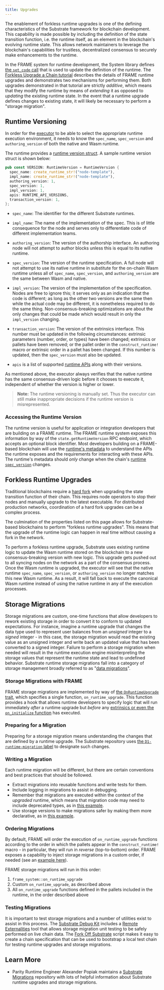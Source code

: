 ```yaml
---
title: Upgrades
---
```


The enablement of forkless runtime upgrades is one of the defining characteristics of the Substrate
framework for blockchain development. This capability is made possible by including the definition
of the state transition function, i.e. the runtime itself, as an element in the blockchain's
evolving runtime state. This allows network maintainers to leverage the blockchain's capabilities
for trustless, decentralized consensus to securely make enhancements to the runtime.

In the FRAME system for runtime development, the System library defines
[the `set_code` call](https://substrate.dev/rustdocs/v3.0.0/frame_system/pallet/enum.Call.html#variant.set_code)
that is used to update the definition of the runtime. The
[Forkless Upgrade a Chain tutorial](../../tutorials/forkless-upgrade/scheduled-upgrade) describes the details
of FRAME runtime upgrades and demonstrates two mechanisms for performing them. Both upgrades
demonstrated in that tutorial are strictly _additive_, which means that they modify the runtime by
means of _extending_ it as opposed to _updating_ the existing runtime state. In the event that a
runtime upgrade defines changes to existing state, it will likely be necessary to perform a "storage
migration".

## Runtime Versioning

In order for the [executor](../advanced/executor) to be able to select the appropriate runtime
execution environment, it needs to know the `spec_name`, `spec_version` and `authoring_version` of
both the native and Wasm runtime.

The runtime provides a
[runtime version struct](https://substrate.dev/rustdocs/v3.0.0/sp_version/struct.RuntimeVersion.html).
A sample runtime version struct is shown below:

```rust
pub const VERSION: RuntimeVersion = RuntimeVersion {
  spec_name: create_runtime_str!("node-template"),
  impl_name: create_runtime_str!("node-template"),
  authoring_version: 1,
  spec_version: 1,
  impl_version: 1,
  apis: RUNTIME_API_VERSIONS,
  transaction_version: 1,
};
```

- `spec_name`: The identifier for the different Substrate runtimes.

- `impl_name`: The name of the implementation of the spec. This is of little consequence for the
  node and serves only to differentiate code of different implementation teams.

- `authoring_version`: The version of the authorship interface. An authoring node will not attempt
  to author blocks unless this is equal to its native runtime.

- `spec_version`: The version of the runtime specification. A full node will not attempt to use its
  native runtime in substitute for the on-chain Wasm runtime unless all of `spec_name`,
  `spec_version`, and `authoring_version` are the same between Wasm and native.

- `impl_version`: The version of the implementation of the specification. Nodes are free to ignore
  this; it serves only as an indication that the code is different; as long as the other two
  versions are the same then while the actual code may be different, it is nonetheless required to
  do the same thing. Non-consensus-breaking optimizations are about the only changes that could be
  made which would result in only the `impl_version` changing.

- `transaction_version`: The version of the extrinsics interface. This number must be updated in the
  following circumstances: extrinsic parameters (number, order, or types) have been changed;
  extrinsics or pallets have been removed; or the pallet order in the `construct_runtime!` macro
  _or_ extrinsic order in a pallet has been changed. If this number is updated, then the
  `spec_version` must also be updated.

- `apis` is a list of supported
  [runtime APIs](https://substrate.dev/rustdocs/v3.0.0/sp_api/macro.impl_runtime_apis.html) along
  with their versions.

As mentioned above, the executor always verifies that the native runtime has the same
consensus-driven logic before it chooses to execute it, independent of whether the version is higher
or lower.

> **Note:** The runtime versioning is manually set. Thus the executor can still make inappropriate
> decisions if the runtime version is misrepresented.

### Accessing the Runtime Version

The runtime version is useful for application or integration developers that are building on a FRAME
runtime. The FRAME runtime system exposes this information by way of the `state.getRuntimeVersion`
RPC endpoint, which accepts an optional block identifier. Most developers building on a FRAME-based
blockchain will use the [runtime's metadata](metadata) to understand the APIs the runtime exposes
and the requirements for interacting with these APIs. The runtime's metadata should _only_ change
when the chain's
[runtime `spec_version`](https://substrate.dev/rustdocs/v3.0.0/sp_version/struct.RuntimeVersion.html#structfield.spec_version)
changes.

## Forkless Runtime Upgrades

Traditional blockchains require a [hard fork](<https://en.wikipedia.org/wiki/Fork_(blockchain)>)
when upgrading the state transition function of their chain. This requires node operators to stop
their nodes and manually upgrade to the latest executable. For distributed production networks,
coordination of a hard fork upgrades can be a complex process.

The culmination of the properties listed on this page allows for Substrate-based blockchains to
perform "forkless runtime upgrades". This means that the upgrade of the runtime logic can happen in
real time without causing a fork in the network.

To perform a forkless runtime upgrade, Substrate uses existing runtime logic to update the Wasm
runtime stored on the blockchain to a new consensus-breaking version with new logic. This upgrade
gets pushed out to all syncing nodes on the network as a part of the consensus process. Once the
Wasm runtime is upgraded, the executor will see that the native runtime `spec_name`, `spec_version`,
or `authoring_version` no longer matches this new Wasm runtime. As a result, it will fall back to
execute the canonical Wasm runtime instead of using the native runtime in any of the execution
processes.

## Storage Migrations

Storage migrations are custom, one-time functions that allow developers to rework existing storage
in order to convert it to conform to updated expectations. For instance, imagine a runtime upgrade
that changes the data type used to represent user balances from an _unsigned_ integer to a _signed_
integer - in this case, the storage migration would read the existing value as an unsigned integer
and write back an updated value that has been converted to a signed integer. Failure to perform a
storage migration when needed will result in the runtime execution engine misinterpreting the
storage values that represent the runtime state and lead to undefined behavior. Substrate runtime
storage migrations fall into a category of storage management broadly referred to as
"[data migrations](https://en.wikipedia.org/wiki/Data_migration)".

### Storage Migrations with FRAME

FRAME storage migrations are implemented by way of
[the `OnRuntimeUpgrade` trait](https://substrate.dev/rustdocs/v3.0.0/frame_support/traits/trait.OnRuntimeUpgrade.html),
which specifies a single function, `on_runtime_upgrade`. This function provides a hook that allows
runtime developers to specify logic that will run immediately _after_ a runtime upgrade but _before_
any [extrinsics or even the `on_initialize` function](execution#executing-a-block) has executed.

### Preparing for a Migration

Preparing for a storage migration means understanding the changes that are defined by a runtime
upgrade. The Substrate repository uses
[the `D1-runtime-migration` label](https://github.com/paritytech/substrate/pulls?q=is%3Apr+label%3AD1-runtime-migration)
to designate such changes.

### Writing a Migration

Each runtime migration will be different, but there are certain conventions and best practices that
should be followed.

- Extract migrations into reusable functions and write tests for them.
- Include logging in migrations to assist in debugging.
- Remember that migrations are executed within the context of the _upgraded_ runtime, which means
  that migration code may need to include deprecated types, as in
  [this example](https://github.com/hicommonwealth/substrate/blob/5f3933f5735a75d2d438341ec6842f269b886aaa/frame/indices/src/migration.rs#L5-L22).
- Use storage versions to make migrations safer by making them more declarative, as in
  [this example](https://github.com/paritytech/substrate/blob/c79b522a11bbc7b3cf2f4a9c0a6627797993cb79/frame/elections-phragmen/src/lib.rs#L119-L157).

### Ordering Migrations

By default, FRAME will order the execution of `on_runtime_upgrade` functions according to the order
in which the pallets appear in the `construct_runtime!` macro - in particular, they will run in
_reverse_ (top-to-bottom) order. FRAME exposes a capability to inject storage migrations in a custom
order, if needed (see an
[example here](https://github.com/hicommonwealth/edgeware-node/blob/7b66f4f0a9ec184fdebcccd41533acc728ebe9dc/node/runtime/src/lib.rs#L845-L866)).

FRAME storage migrations will run in this order:

1. `frame_system::on_runtime_upgrade`
1. Custom `on_runtime_upgrade`, as described above
1. All `on_runtime_upgrade` functions defined in the pallets included in the runtime, in the order
   described above

### Testing Migrations

It is important to test storage migrations and a number of utilities exist to assist in this
process. The [Substrate Debug Kit](https://github.com/paritytech/substrate-debug-kit) includes a
[Remote Externalities](https://github.com/paritytech/substrate-debug-kit/tree/master/remote-externalities)
tool that allows storage migration unit testing to be safely performed on live chain data. The
[Fork Off Substrate](https://github.com/maxsam4/fork-off-substrate) script makes it easy to create a
chain specification that can be used to bootstrap a local test chain for testing runtime upgrades
and storage migrations.

## Learn More

- Parity Runtime Engineer Alexander Popiak maintains a
  [Substrate Migrations](https://github.com/apopiak/substrate-migrations) repository with lots of
  helpful information about Substrate runtime upgrades and storage migrations.
